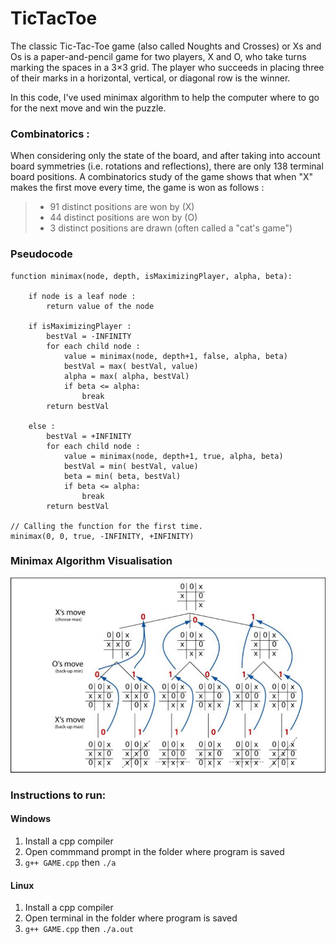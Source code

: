 # TicTacToe
The classic Tic-Tac-Toe game (also called Noughts and Crosses) or Xs and Os is a paper-and-pencil game for two players,
X and O, who take turns marking the spaces in a 3×3 grid. The player who succeeds in placing three of their marks in a 
horizontal, vertical, or diagonal row is the winner.

In this code, I've used minimax algorithm to help the computer where to go for the next move and win the puzzle.

### Combinatorics :
When considering only the state of the board, and after taking into account board symmetries (i.e. rotations and reflections),
there are only 138 terminal board positions. A combinatorics study of the game shows that when "X" makes the first move every 
time, the game is won as follows :

>* 91 distinct positions are won by (X)<br>
>* 44 distinct positions are won by (O)<br>
>* 3 distinct positions are drawn (often called a "cat's game")

### Pseudocode
~~~~
function minimax(node, depth, isMaximizingPlayer, alpha, beta):

    if node is a leaf node :
        return value of the node
    
    if isMaximizingPlayer :
        bestVal = -INFINITY 
        for each child node :
            value = minimax(node, depth+1, false, alpha, beta)
            bestVal = max( bestVal, value) 
            alpha = max( alpha, bestVal)
            if beta <= alpha:
                break
        return bestVal

    else :
        bestVal = +INFINITY 
        for each child node :
            value = minimax(node, depth+1, true, alpha, beta)
            bestVal = min( bestVal, value) 
            beta = min( beta, bestVal)
            if beta <= alpha:
                break
        return bestVal
        
// Calling the function for the first time.
minimax(0, 0, true, -INFINITY, +INFINITY)
~~~~

### Minimax Algorithm Visualisation
![alt text](https://github.com/pranavsusana/TicTacToe_with_AI/blob/main/MiniMax-algorithm.png)

### Instructions to run:
#### Windows
1. Install a cpp compiler
2. Open commmand prompt in the folder where program is saved
3. `g++ GAME.cpp` then `./a`

#### Linux
1. Install a cpp compiler
2. Open terminal in the folder where program is saved
3. `g++ GAME.cpp` then `./a.out`
